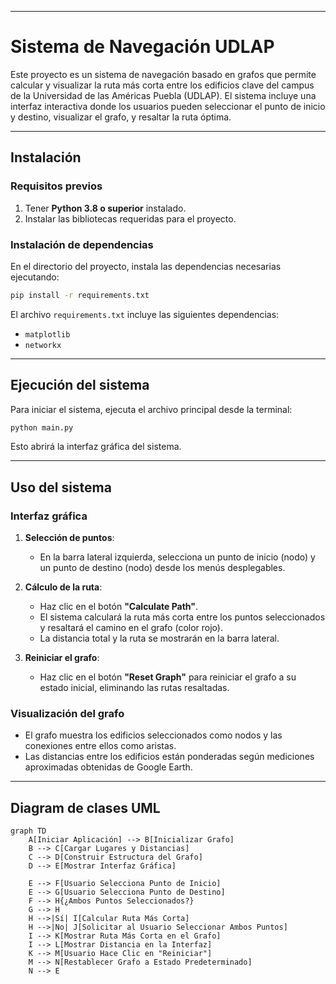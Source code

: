 
---

# **Sistema de Navegación UDLAP**

Este proyecto es un sistema de navegación basado en grafos que permite calcular y visualizar la ruta más corta entre los edificios clave del campus de la Universidad de las Américas Puebla (UDLAP). El sistema incluye una interfaz interactiva donde los usuarios pueden seleccionar el punto de inicio y destino, visualizar el grafo, y resaltar la ruta óptima.

---

## **Instalación**

### **Requisitos previos**
1. Tener **Python 3.8 o superior** instalado.
2. Instalar las bibliotecas requeridas para el proyecto.

### **Instalación de dependencias**
En el directorio del proyecto, instala las dependencias necesarias ejecutando:

```bash
pip install -r requirements.txt
```

El archivo `requirements.txt` incluye las siguientes dependencias:
- `matplotlib`
- `networkx`

---

## **Ejecución del sistema**

Para iniciar el sistema, ejecuta el archivo principal desde la terminal:

```bash
python main.py
```

Esto abrirá la interfaz gráfica del sistema.

---

## **Uso del sistema**

### **Interfaz gráfica**
1. **Selección de puntos**:
   - En la barra lateral izquierda, selecciona un punto de inicio (nodo) y un punto de destino (nodo) desde los menús desplegables.

2. **Cálculo de la ruta**:
   - Haz clic en el botón **"Calculate Path"**.
   - El sistema calculará la ruta más corta entre los puntos seleccionados y resaltará el camino en el grafo (color rojo).
   - La distancia total y la ruta se mostrarán en la barra lateral.

3. **Reiniciar el grafo**:
   - Haz clic en el botón **"Reset Graph"** para reiniciar el grafo a su estado inicial, eliminando las rutas resaltadas.

### **Visualización del grafo**
- El grafo muestra los edificios seleccionados como nodos y las conexiones entre ellos como aristas.
- Las distancias entre los edificios están ponderadas según mediciones aproximadas obtenidas de Google Earth.

---

## Diagram de clases UML


```mermaid
graph TD
    A[Iniciar Aplicación] --> B[Inicializar Grafo]
    B --> C[Cargar Lugares y Distancias]
    C --> D[Construir Estructura del Grafo]
    D --> E[Mostrar Interfaz Gráfica]
    
    E --> F[Usuario Selecciona Punto de Inicio]
    E --> G[Usuario Selecciona Punto de Destino]
    F --> H{¿Ambos Puntos Seleccionados?}
    G --> H
    H -->|Sí| I[Calcular Ruta Más Corta]
    H -->|No| J[Solicitar al Usuario Seleccionar Ambos Puntos]
    I --> K[Mostrar Ruta Más Corta en el Grafo]
    I --> L[Mostrar Distancia en la Interfaz]
    K --> M[Usuario Hace Clic en "Reiniciar"]
    M --> N[Restablecer Grafo a Estado Predeterminado]
    N --> E
```
